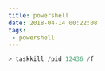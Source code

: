 ```yaml
---
title: powershell
date: 2018-04-14 00:22:08
tags:
 - powershell 
---
```


```ps1
> taskkill /pid 12436 /f
```